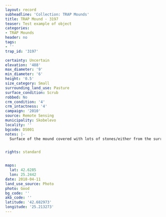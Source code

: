 ```yaml
---
layout: record
subheadline: 'Collection: TRAP Mounds'
title: TRAP Mound - 3197
teaser: Test example of object
categories:
- TRAP Mounds
header: no
tags:
- ''
trap_id: '3197'

certainty: Uncertain
elevation: '488'
max_diameter: '9'
min_diameter: '6'
height: '0.5'
size_category: Small
surrounding_land_use: Pasture
surface_condition: Scrub
robbed: No
crm_condition: '4'
crm_intactness: '4'
campaign: '2010'
source: Remote Sensing
municipality: Skobelevo
locality: ''
bgcode: DS001
notes: |-
  Surface of the mound covered with lots of stones/either from the surrounding pasture or from the mound.


rights: standard


maps:
  lat: 42.6285
  lon: 25.2442
date: 2018-04-11
land_use_source: Photo
photo: Good
bg_code: ''
akb_code: ''
latitude: '42.682973'
longitude: '25.213273'
---
```

